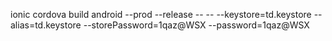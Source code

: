ionic cordova build android --prod --release -- -- --keystore=td.keystore --alias=td.keystore --storePassword=1qaz@WSX --password=1qaz@WSX